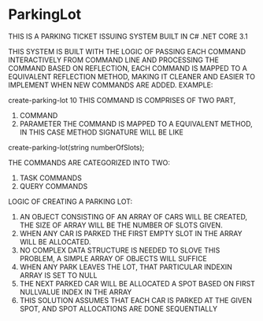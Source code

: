 # ParkingLot
THIS IS A PARKING TICKET ISSUING SYSTEM BUILT IN C# .NET CORE 3.1

THIS SYSTEM IS BUILT WITH THE LOGIC OF PASSING EACH COMMAND INTERACTIVELY FROM COMMAND LINE AND PROCESSING THE COMMAND BASED ON REFLECTION,
EACH COMMAND IS MAPPED TO A EQUIVALENT REFLECTION METHOD, MAKING IT CLEANER AND EASIER TO IMPLEMENT WHEN NEW COMMANDS ARE ADDED.
EXAMPLE:
  >>
  create-parking-lot 10
  THIS COMMAND IS COMPRISES OF TWO PART, 
  1. COMMAND
  2. PARAMETER
  THE COMMAND IS MAPPED TO A EQUIVALENT METHOD, IN THIS CASE METHOD SIGNATURE WILL BE LIKE
  
  create-parking-lot(string numberOfSlots);
  
THE COMMANDS ARE CATEGORIZED INTO TWO:
  1. TASK COMMANDS
  2. QUERY COMMANDS
 
 LOGIC OF CREATING A PARKING LOT:
  1. AN OBJECT CONSISTING OF AN ARRAY OF CARS WILL BE CREATED, THE SIZE OF ARRAY WILL BE THE NUMBER OF SLOTS GIVEN.
  2. WHEN ANY CAR IS PARKED THE FIRST EMPTY SLOT IN THE ARRAY WILL BE ALLOCATED.
  3. NO COMPLEX DATA STRUCTURE IS NEEDED TO SLOVE THIS PROBLEM, A SIMPLE ARRAY OF OBJECTS WILL SUFFICE
  4. WHEN ANY PARK LEAVES THE LOT, THAT PARTICULAR INDEXIN ARRAY IS SET TO NULL
  5. THE NEXT PARKED CAR WILL BE ALLOCATED A SPOT BASED ON FIRST NULLVALUE INDEX IN THE ARRAY
  6. THIS SOLUTION ASSUMES THAT EACH CAR IS PARKED AT THE GIVEN SPOT, AND SPOT ALLOCATIONS ARE DONE SEQUENTIALLY
